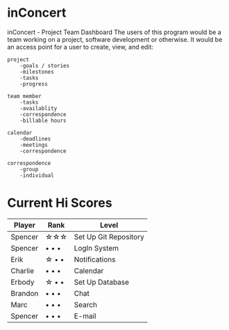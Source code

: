 # inConcert
inConcert - Project Team Dashboard
The users of this program would be a team working on a project, software development or otherwise. It would be an access point for a user to create, view, and edit:
	
	project
		-goals / stories
		-milestones
		-tasks
		-progress
	
	team member
		-tasks
		-availablity
		-correspondence
		-billable hours

	calendar 	
		-deadlines
		-meetings
		-correspondence

	correspondence
		-group
		-individual	 


Current Hi Scores
====================================
Player|Rank|Level
-------|------|---------------------
Spencer|☆☆☆|Set Up Git Repository
Spencer|• • •|LogIn System
Erik|☆ • •|Notifications
Charlie|• • •|Calendar
Erbody|☆ • •|Set Up Database
Brandon|• • •|Chat
Marc|• • •|Search
Spencer|• • •|E-mail
